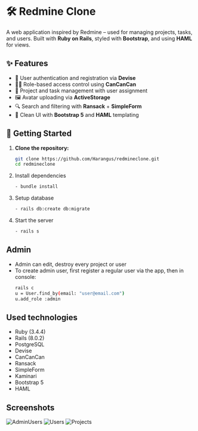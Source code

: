 # 🛠️ Redmine Clone

A web application inspired by Redmine – used for managing projects, tasks, and users. Built with **Ruby on Rails**, styled with **Bootstrap**, and using **HAML** for views.

## ✨ Features

- 🔐 User authentication and registration via **Devise**
- 🧑‍💼 Role-based access control using **CanCanCan**
- 📁 Project and task management with user assignment
- 🖼️ Avatar uploading via **ActiveStorage**
- 🔍 Search and filtering with **Ransack** + **SimpleForm**
- 💅 Clean UI with **Bootstrap 5** and **HAML** templating

## 🚀 Getting Started

1. **Clone the repository:**
   ```bash
   git clone https://github.com/Harangus/redmineclone.git
   cd redmineclone

2. Install dependencies
    ```bash
    - bundle install

3. Setup database
    ```bash
    - rails db:create db:migrate

4. Start the server
    ```bash
    - rails s

## Admin

- Admin can edit, destroy every project or user
- To create admin user, first register a regular user via the app, then in console:
    ```bash
    rails c
    u = User.find_by(email: "user@email.com")
    u.add_role :admin

## Used technologies
- Ruby (3.4.4)
- Rails (8.0.2)
- PostgreSQL
- Devise
- CanCanCan
- Ransack
- SimpleForm
- Kaminari
- Bootstrap 5
- HAML

## Screenshots
![AdminUsers](Screenshots/AdminUsers.png)
![Users](Screenshots/Users.png)
![Projects](Screenshots/Projects.png)